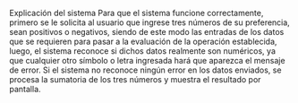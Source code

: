 Explicación del sistema
Para que el sistema funcione correctamente, primero se le solicita al usuario que ingrese tres números de su preferencia, sean positivos o negativos, siendo de este modo las entradas de los datos que se requieren para pasar a la evaluación de la operación establecida, luego, el sistema reconoce si dichos datos realmente son numéricos, ya que cualquier otro símbolo o letra ingresada hará que aparezca el mensaje de error. Si el sistema no reconoce ningún error en los datos enviados, se procesa la sumatoria de los tres números y muestra el resultado por pantalla.
